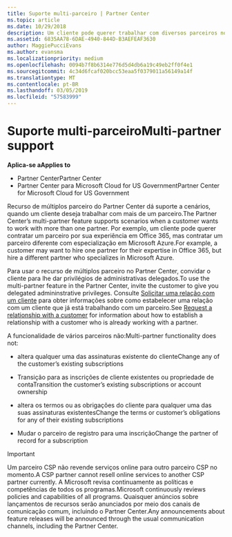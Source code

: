 ```yaml
---
title: Suporte multi-parceiro | Partner Center
ms.topic: article
ms.date: 10/29/2018
description: Um cliente pode querer trabalhar com diversos parceiros no programa de Cloud Solution Provider especializados em diferentes serviços.
ms.assetid: 6835AA78-6DAE-4940-844D-B3AEFEAF3630
author: MaggiePucciEvans
ms.author: evansma
ms.localizationpriority: medium
ms.openlocfilehash: 0094b7f8b6314e776d5d4db6a19c49eb2ff0f4e1
ms.sourcegitcommit: 4c34d6fcaf020bcc53eaa5f0379011a56149a14f
ms.translationtype: MT
ms.contentlocale: pt-BR
ms.lasthandoff: 03/05/2019
ms.locfileid: "57583999"
---
```

# <a name="multi-partner-support"></a><span data-ttu-id="284c3-103">Suporte multi-parceiro</span><span class="sxs-lookup"><span data-stu-id="284c3-103">Multi-partner support</span></span>

<span data-ttu-id="284c3-104">**Aplica-se a**</span><span class="sxs-lookup"><span data-stu-id="284c3-104">**Applies to**</span></span>

-  <span data-ttu-id="284c3-105">Partner Center</span><span class="sxs-lookup"><span data-stu-id="284c3-105">Partner Center</span></span>
-  <span data-ttu-id="284c3-106">Partner Center para Microsoft Cloud for US Government</span><span class="sxs-lookup"><span data-stu-id="284c3-106">Partner Center for Microsoft Cloud for US Government</span></span>


<span data-ttu-id="284c3-107">Recurso de múltiplos parceiro do Partner Center dá suporte a cenários, quando um cliente deseja trabalhar com mais de um parceiro.</span><span class="sxs-lookup"><span data-stu-id="284c3-107">The Partner Center’s multi-partner feature supports scenarios when a customer wants to work with more than one partner.</span></span> <span data-ttu-id="284c3-108">Por exemplo, um cliente pode querer contratar um parceiro por sua experiência em Office 365, mas contratar um parceiro diferente com especialização em Microsoft Azure.</span><span class="sxs-lookup"><span data-stu-id="284c3-108">For example, a customer may want to hire one partner for their expertise in Office 365, but hire a different partner who specializes in Microsoft Azure.</span></span>

<span data-ttu-id="284c3-109">Para usar o recurso de múltiplos parceiro no Partner Center, convidar o cliente para lhe dar privilégios de administrativas delegados.</span><span class="sxs-lookup"><span data-stu-id="284c3-109">To use the multi-partner feature in the Partner Center, invite the customer to give you delegated admininstrative privileges.</span></span> <span data-ttu-id="284c3-110">Consulte [Solicitar uma relação com um cliente](request-a-relationship-with-a-customer.md) para obter informações sobre como estabelecer uma relação com um cliente que já está trabalhando com um parceiro.</span><span class="sxs-lookup"><span data-stu-id="284c3-110">See [Request a relationship with a customer](request-a-relationship-with-a-customer.md) for information about how to establish a relationship with a customer who is already working with a partner.</span></span>

<span data-ttu-id="284c3-111">A funcionalidade de vários parceiros não:</span><span class="sxs-lookup"><span data-stu-id="284c3-111">Multi-partner functionality does not:</span></span>

-   <span data-ttu-id="284c3-112">altera qualquer uma das assinaturas existente do cliente</span><span class="sxs-lookup"><span data-stu-id="284c3-112">Change any of the customer’s existing subscriptions</span></span>

-   <span data-ttu-id="284c3-113">Transição para as inscrições de cliente existentes ou propriedade de conta</span><span class="sxs-lookup"><span data-stu-id="284c3-113">Transition the customer’s existing subscriptions or account ownership</span></span>

-   <span data-ttu-id="284c3-114">altera os termos ou as obrigações do cliente para qualquer uma das suas assinaturas existentes</span><span class="sxs-lookup"><span data-stu-id="284c3-114">Change the terms or customer’s obligations for any of their existing subscriptions</span></span>

-   <span data-ttu-id="284c3-115">Mudar o parceiro de registro para uma inscrição</span><span class="sxs-lookup"><span data-stu-id="284c3-115">Change the partner of record for a subscription</span></span>

> [!IMPORTANT]  
> <span data-ttu-id="284c3-116">Um parceiro CSP não revende serviços online para outro parceiro CSP no momento.</span><span class="sxs-lookup"><span data-stu-id="284c3-116">A CSP partner cannot resell online services to another CSP partner currently.</span></span> <span data-ttu-id="284c3-117">A Microsoft revisa continuamente as políticas e competências de todos os programas.</span><span class="sxs-lookup"><span data-stu-id="284c3-117">Microsoft continuously reviews policies and capabilities of all programs.</span></span> <span data-ttu-id="284c3-118">Quaisquer anúncios sobre lançamentos de recursos serão anunciados por meio dos canais de comunicação comum, incluindo o Partner Center.</span><span class="sxs-lookup"><span data-stu-id="284c3-118">Any announcements about feature releases will be announced through the usual communication channels, including the Partner Center.</span></span>  

 







